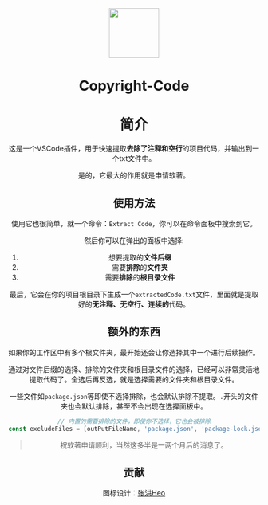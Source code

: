 <div align="center">
<!-- Logo -->
<img width="100px" src="https://bu.dusays.com/2024/01/19/65a9ef6a40f0a.png">
<!-- 名称 -->
<h1>Copyright-Code</h1>

# 简介
这是一个VSCode插件，用于快速提取**去除了注释和空行**的项目代码，并输出到一个txt文件中。

是的，它最大的作用就是申请软著。

## 使用方法
使用它也很简单，就一个命令：`Extract Code`，你可以在命令面板中搜索到它。

然后你可以在弹出的面板中选择:
1. 想要提取的**文件后缀**
2. 需要**排除**的**文件夹**
3. 需要**排除**的**根目录文件**

最后，它会在你的项目根目录下生成一个`extractedCode.txt`文件，里面就是提取好的**无注释、无空行、连续的**代码。

## 额外的东西
如果你的工作区中有多个根文件夹，最开始还会让你选择其中一个进行后续操作。

通过对文件后缀的选择、排除的文件夹和根目录文件的选择，已经可以非常灵活地提取代码了。全选后再反选，就是选择需要的文件夹和根目录文件。

一些文件如`package.json`等即使不选择排除，也会默认排除不提取。`.`开头的文件夹也会默认排除，甚至不会出现在选择面板中。

```js 内置的默认排除的文件
// 内置的需要排除的文件，即使你不选择，它也会被排除
const excludeFiles = [outPutFileName, 'package.json', 'package-lock.json', 'pnpm-lock.yaml', 'yarn.lock'];
```

> 祝软著申请顺利，当然这多半是一两个月后的消息了。

## 贡献

图标设计：[张洪Heo](https://github.com/zhheo)


